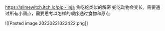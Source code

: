 https://slimewitch.itch.io/pipi-linja
贪吃蛇类似的解密
蛇吃动物会变长，需要通过所有小圆点，需要思考以怎样的顺序通过食物和原点


![[Pasted image 20230221022422.png]]